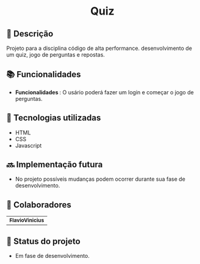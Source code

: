 <h1 align="center">Quiz</h1>

## :memo: Descrição
Projeto para a disciplina código de alta performance.
desenvolvimento de um quiz, jogo de perguntas e repostas.

## :books: Funcionalidades
* <b>Funcionalidades </b>: O usário poderá fazer um login e começar o jogo de perguntas.


## :wrench: Tecnologias utilizadas
* HTML
* CSS
* Javascript

## :soon: Implementação futura
* No projeto possíveis mudanças podem ocorrer durante sua fase de desenvolvimento.

## :handshake: Colaboradores
<table>
  <tr>
    <td align="center">
      <a href="https://github.com/FlVinicius">
        <sub>
          <b>FlavioVinicius</b>
        </sub>
      </a>
    </td>
  </tr>
</table>

## :dart: Status do projeto
* Em fase de desenvolvimento.
